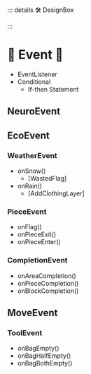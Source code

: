 ::: details 🛠 DesignBox



:::

# 💜 <neuro>Event</neuro> 💜

- EventListener
- Conditional
    - If-then Statement

## NeuroEvent

## EcoEvent

### WeatherEvent
- onSnow()
    - [WastedFlag]
- onRain()
    - [AddClothingLayer]


### PieceEvent

- onFlag()
- onPieceExit()
- onPieceEnter()

### CompletionEvent

- onAreaCompletion()
- onPieceCompletion()
- onBlockCompletion()


## MoveEvent

### ToolEvent

- onBagEmpty()
- onBagHalfEmpty()
- onBagBothEmpty()